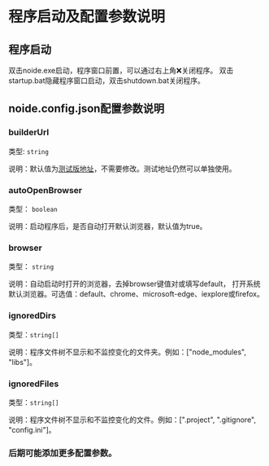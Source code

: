 # 程序启动及配置参数说明

## 程序启动

双击noide.exe启动，程序窗口前置，可以通过右上角❌关闭程序。
双击startup.bat隐藏程序窗口启动，双击shutdown.bat关闭程序。

## noide.config.json配置参数说明

### builderUrl

类型: `string`

说明：默认值为[测试版地址](http://10.108.7.58/editor.html)，不需要修改。测试地址仍然可以单独使用。

### autoOpenBrowser

类型： `boolean`

说明：启动程序后，是否自动打开默认浏览器，默认值为true。

### browser

类型： `string`

说明：自动启动时打开的浏览器，去掉browser键值对或填写default，
打开系统默认浏览器。可选值：default、chrome、microsoft-edge、iexplore或firefox。

### ignoredDirs

类型：`string[]`

说明：程序文件树不显示和不监控变化的文件夹。例如：["node_modules", "libs"]。

### ignoredFiles

类型：`string[]`

说明：程序文件树不显示和不监控变化的文件。例如：[".project", ".gitignore", "config.ini"]。

### 后期可能添加更多配置参数。
